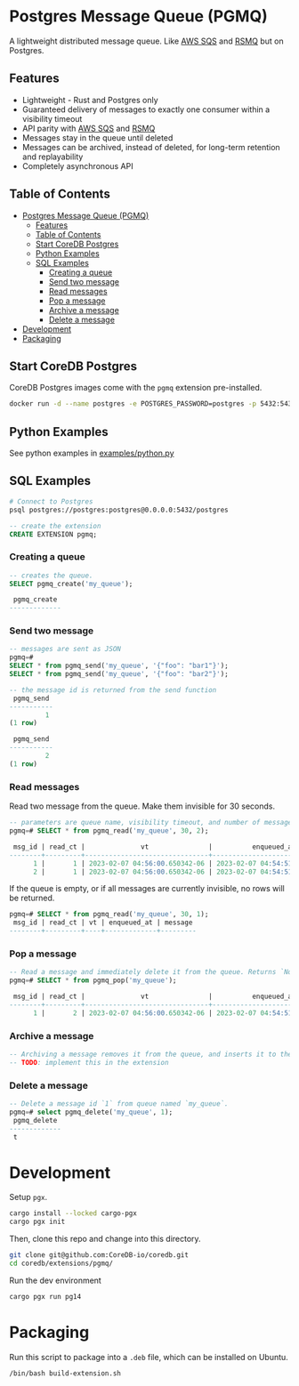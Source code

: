# Postgres Message Queue (PGMQ)

A lightweight distributed message queue. Like [AWS SQS](https://aws.amazon.com/sqs/) and [RSMQ](https://github.com/smrchy/rsmq) but on Postgres.

## Features

- Lightweight - Rust and Postgres only
- Guaranteed delivery of messages to exactly one consumer within a visibility timeout
- API parity with [AWS SQS](https://aws.amazon.com/sqs/) and [RSMQ](https://github.com/smrchy/rsmq)
- Messages stay in the queue until deleted
- Messages can be archived, instead of deleted, for long-term retention and replayability
- Completely asynchronous API

## Table of Contents
- [Postgres Message Queue (PGMQ)](#postgres-message-queue-pgmq)
  - [Features](#features)
  - [Table of Contents](#table-of-contents)
  - [Start CoreDB Postgres](#start-coredb-postgres)
  - [Python Examples](#python-examples)
  - [SQL Examples](#sql-examples)
    - [Creating a queue](#creating-a-queue)
    - [Send two message](#send-two-message)
    - [Read messages](#read-messages)
    - [Pop a message](#pop-a-message)
    - [Archive a message](#archive-a-message)
    - [Delete a message](#delete-a-message)
- [Development](#development)
- [Packaging](#packaging)

## Start CoreDB Postgres

CoreDB Postgres images come with the `pgmq` extension pre-installed.


```bash
docker run -d --name postgres -e POSTGRES_PASSWORD=postgres -p 5432:5432 quay.io/coredb/postgres:1f064f52626f
```

## Python Examples


See python examples in [examples/python.py](examples/python.py)

## SQL Examples


```bash
# Connect to Postgres
psql postgres://postgres:postgres@0.0.0.0:5432/postgres
```

```sql
-- create the extension
CREATE EXTENSION pgmq;
```

### Creating a queue

```sql
-- creates the queue.
SELECT pgmq_create('my_queue');

 pgmq_create
-------------
```

### Send two message

```sql
-- messages are sent as JSON
pgmq=# 
SELECT * from pgmq_send('my_queue', '{"foo": "bar1"}');
SELECT * from pgmq_send('my_queue', '{"foo": "bar2"}');
```

```sql
-- the message id is returned from the send function
 pgmq_send 
-----------
         1
(1 row)

 pgmq_send 
-----------
         2
(1 row)
```

### Read messages

Read two message from the queue. Make them invisible for 30 seconds.

```sql
-- parameters are queue name, visibility timeout, and number of messages to read
pgmq=# SELECT * from pgmq_read('my_queue', 30, 2);

 msg_id | read_ct |              vt               |          enqueued_at          |    message
--------+---------+-------------------------------+-------------------------------+---------------
      1 |       1 | 2023-02-07 04:56:00.650342-06 | 2023-02-07 04:54:51.530818-06 | {"foo":"bar"}
      2 |       1 | 2023-02-07 04:56:00.650342-06 | 2023-02-07 04:54:51.530818-06 | {"foo":"bar"}
```

If the queue is empty, or if all messages are currently invisible, no rows will be returned.

```sql
pgmq=# SELECT * from pgmq_read('my_queue', 30, 1);
 msg_id | read_ct | vt | enqueued_at | message
--------+---------+----+-------------+---------
```

### Pop a message


```sql
-- Read a message and immediately delete it from the queue. Returns `None` if the queue is empty.
pgmq=# SELECT * from pgmq_pop('my_queue');

 msg_id | read_ct |              vt               |          enqueued_at          |    message
--------+---------+-------------------------------+-------------------------------+---------------
      1 |       2 | 2023-02-07 04:56:00.650342-06 | 2023-02-07 04:54:51.530818-06 | {"foo":"bar"}
```

### Archive a message


```sql
-- Archiving a message removes it from the queue, and inserts it to the archive table.
-- TODO: implement this in the extension

```

### Delete a message

```sql
-- Delete a message id `1` from queue named `my_queue`.
pgmq=# select pgmq_delete('my_queue', 1);
 pgmq_delete
-------------
 t
 ```

# Development

Setup `pgx`.

```bash
cargo install --locked cargo-pgx
cargo pgx init
```

Then, clone this repo and change into this directory.

```bash
git clone git@github.com:CoreDB-io/coredb.git
cd coredb/extensions/pgmq/
```

Run the dev environment

```bash
cargo pgx run pg14
```

# Packaging

Run this script to package into a `.deb` file, which can be installed on Ubuntu.

```
/bin/bash build-extension.sh
```
